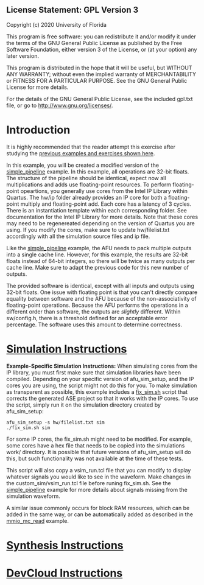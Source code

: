 License Statement:  GPL Version 3
---------------------------------
Copyright (c) 2020 University of Florida

This program is free software: you can redistribute it and/or modify
it under the terms of the GNU General Public License as published by
the Free Software Foundation, either version 3 of the License, or
(at your option) any later version.

This program is distributed in the hope that it will be useful,
but WITHOUT ANY WARRANTY; without even the implied warranty of
MERCHANTABILITY or FITNESS FOR A PARTICULAR PURPOSE.  See the
GNU General Public License for more details.

For the details of the GNU General Public License, see the included
gpl.txt file, or go to http://www.gnu.org/licenses/.

# Introduction

It is highly recommended that the reader attempt this exercise after studying the [previous examples and exercises shown here](../../../RTL#suggested-study-order).

In this example, you will be created a modified version of the [simple_pipeline](../simple_pipeline) example. In this example, all operations are 32-bit floats. The structure of the pipeline should be identical, expect now all multiplications and adds use floating-point resources. To perform floating-point opeartions, you generally use cores from the Intel IP Library within Quartus. The hw/ip folder already provides an IP core for both a floating-point multiply and floating-point add. Each core has a latency of 3 cycles. There is an instantiation template within each corresponding folder. See documentation for the Intel IP Library for more details. Note that these cores may need to be regenereated depending on the version of Quartus you are using. If you modify the cores, make sure to update hw/filelist.txt accordingly with all the simulation source files and ip file.

Like the [simple_pipeline](../simple_pipeline) example, the AFU needs to pack multiple outputs into a single cache line. However, for this example, the results are 32-bit floats instead of 64-bit integers, so there will be twice as many outputs per cache line. Make sure to adapt the previous code for this new number of outputs.

The provided software is identical, except with all inputs and outputs using 32-bit floats. One issue with floating point is that you can't directly compare equality between software and the AFU because of the non-associativity of floating-point operations. Because the AFU performs the operations in a different order than software, the outputs are *slightly* different. Within sw/config.h, there is a threshold defined for an acceptable error percentage. The software uses this amount to determine correctness. 

# [Simulation Instructions](https://github.com/ARC-Lab-UF/intel-training-modules/blob/master/RTL/#simulation-instructions)

**Example-Specific Simulation Instructions:** When simulating cores from the IP library, you must first make sure that simulation libraries have been compiled. Depending on your specific version of afu_sim_setup, and the IP cores you are using, the script might not do this for you. To make simulation as transparent as possible, this example includes a [fix_sim.sh](solution/fix_sim.sh) script that corrects the generated ASE project so that it works with the IP cores. To use the script, simply run it on the simulation directory created by afu_sim_setup:

```
afu_sim_setup -s hw/filelist.txt sim
./fix_sim.sh sim
```

For some IP cores, the fix_sim.sh might need to be modified. For example, some cores have a hex file that needs to be copied into the simulations work/ directory. It is possible that future versions of afu_sim_setup will do this, but such functionality was not available at the time of these tests.

This script will also copy a vsim_run.tcl file that you can modify to display whatever signals you would like to see in the waveform. Make changes in the custom_sim/vsim_run.tcl file before runing fix_sim.sh. See the [simple_pipeline](../simple_pipeline) example for more details about signals missing from the simulation waveform.

A similar issue commonly occurs for block RAM resources, which can be added in the same way, or can be automatically added as described in the [mmio_mc_read](../../examples/mmio_mc_read) example.

# [Synthesis Instructions](https://github.com/ARC-Lab-UF/intel-training-modules/tree/master/RTL#synthesis-instructions)
# [DevCloud Instructions](https://github.com/ARC-Lab-UF/intel-training-modules#devcloud-instructions)

 
